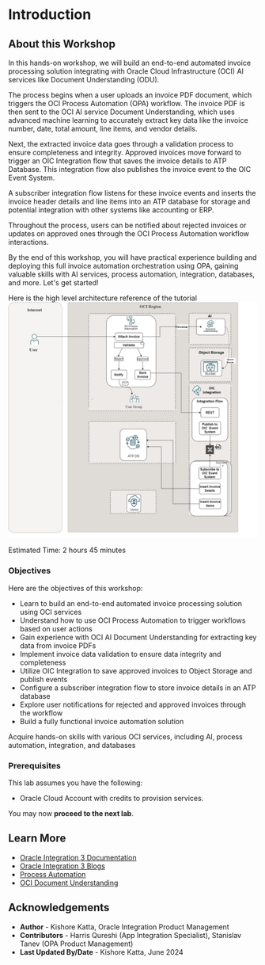 # Introduction

## About this Workshop

In this hands-on workshop, we will build an end-to-end automated invoice processing solution integrating with Oracle Cloud Infrastructure (OCI) AI services like Document Understanding (ODU).

The process begins when a user uploads an invoice PDF document, which triggers the OCI Process Automation (OPA) workflow. The invoice PDF is then sent to the OCI AI service Document Understanding, which uses advanced machine learning to accurately extract key data like the invoice number, date, total amount, line items, and vendor details.

Next, the extracted invoice data goes through a validation process to ensure completeness and integrity. Approved invoices move forward to trigger an OIC Integration flow that saves the invoice details to ATP Database. This integration flow also publishes the invoice event to the OIC Event System.

A subscriber integration flow listens for these invoice events and inserts the invoice header details and line items into an ATP database for storage and potential integration with other systems like accounting or ERP.

Throughout the process, users can be notified about rejected invoices or updates on approved ones through the OCI Process Automation workflow interactions.

By the end of this workshop, you will have practical experience building and deploying this full invoice automation orchestration using OPA, gaining valuable skills with AI services, process automation, integration, databases, and more. Let's get started!

Here is the high level architecture reference of the tutorial
![Usecase Architecture](images/architecture.png)

Estimated Time: 2 hours 45 minutes


### Objectives

Here are the objectives of this workshop:

- Learn to build an end-to-end automated invoice processing solution using OCI services
- Understand how to use OCI Process Automation to trigger workflows based on user actions
- Gain experience with OCI AI Document Understanding for extracting key data from invoice PDFs
- Implement invoice data validation to ensure data integrity and completeness
- Utilize OIC Integration to save approved invoices to Object Storage and publish events
- Configure a subscriber integration flow to store invoice details in an ATP database
- Explore user notifications for rejected and approved invoices through the workflow
- Build a fully functional invoice automation solution

Acquire hands-on skills with various OCI services, including AI, process automation, integration, and databases

### Prerequisites

This lab assumes you have the following:
* Oracle Cloud Account with credits to provision services.

You may now **proceed to the next lab**.

## Learn More

* [Oracle Integration 3 Documentation](https://docs.oracle.com/en/cloud/paas/application-integration/index.html)
* [Oracle Integration 3 Blogs](https://blogs.oracle.com/integration/)
* [Process Automation](https://docs.oracle.com/en/cloud/paas/process-automation/index.html)
* [OCI Document Understanding](https://www.oracle.com/in/artificial-intelligence/document-understanding/)

## Acknowledgements
* **Author** - Kishore Katta, Oracle Integration Product Management
* **Contributors** - Harris Qureshi (App Integration Specialist), Stanislav Tanev (OPA Product Management)
* **Last Updated By/Date** - Kishore Katta, June 2024
